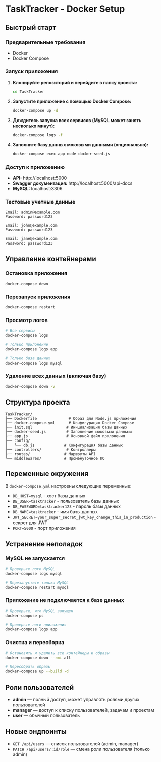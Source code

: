 # TaskTracker - Docker Setup

## Быстрый старт

### Предварительные требования
- Docker
- Docker Compose

### Запуск приложения

1. **Клонируйте репозиторий и перейдите в папку проекта:**
   ```bash
   cd TaskTracker
   ```

2. **Запустите приложение с помощью Docker Compose:**
   ```bash
   docker-compose up -d
   ```

3. **Дождитесь запуска всех сервисов (MySQL может занять несколько минут):**
   ```bash
   docker-compose logs -f
   ```

4. **Заполните базу данных моковыми данными (опционально):**
   ```bash
   docker-compose exec app node docker-seed.js
   ```

### Доступ к приложению

- **API:** http://localhost:5000
- **Swagger документация:** http://localhost:5000/api-docs
- **MySQL:** localhost:3306

### Тестовые учетные данные

```
Email: admin@example.com
Password: password123

Email: john@example.com
Password: password123

Email: jane@example.com
Password: password123
```

## Управление контейнерами

### Остановка приложения
```bash
docker-compose down
```

### Перезапуск приложения
```bash
docker-compose restart
```

### Просмотр логов
```bash
# Все сервисы
docker-compose logs

# Только приложение
docker-compose logs app

# Только база данных
docker-compose logs mysql
```

### Удаление всех данных (включая базу)
```bash
docker-compose down -v
```

## Структура проекта

```
TaskTracker/
├── Dockerfile              # Образ для Node.js приложения
├── docker-compose.yml      # Конфигурация Docker Compose
├── init.sql               # Инициализация базы данных
├── docker-seed.js         # Заполнение моковыми данными
├── app.js                 # Основной файл приложения
├── config/
│   └── db.js             # Конфигурация базы данных
├── controllers/           # Контроллеры
├── routes/               # Маршруты API
└── middlewares/          # Промежуточное ПО
```

## Переменные окружения

В `docker-compose.yml` настроены следующие переменные:

- `DB_HOST=mysql` - хост базы данных
- `DB_USER=tasktracker` - пользователь базы данных
- `DB_PASSWORD=tasktracker123` - пароль базы данных
- `DB_NAME=tasktracker` - имя базы данных
- `JWT_SECRET=your_super_secret_jwt_key_change_this_in_production` - секрет для JWT
- `PORT=5000` - порт приложения

## Устранение неполадок

### MySQL не запускается
```bash
# Проверьте логи MySQL
docker-compose logs mysql

# Перезапустите только MySQL
docker-compose restart mysql
```

### Приложение не подключается к базе данных
```bash
# Проверьте, что MySQL запущен
docker-compose ps

# Проверьте логи приложения
docker-compose logs app
```

### Очистка и пересборка
```bash
# Остановить и удалить все контейнеры и образы
docker-compose down --rmi all

# Пересобрать образы
docker-compose up --build -d
```

## Роли пользователей

- **admin** — полный доступ, может управлять ролями других пользователей
- **manager** — доступ к списку пользователей, задачам и проектам
- **user** — обычный пользователь

## Новые эндпоинты

- `GET /api/users` — список пользователей (admin, manager)
- `PATCH /api/users/:id/role` — смена роли пользователя (только admin) 